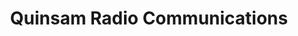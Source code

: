 ---
title: "Quinsam Radio Communications"
url: /campbell-river/quinsam-radio-communications/
shop: Radiotechnik
---
